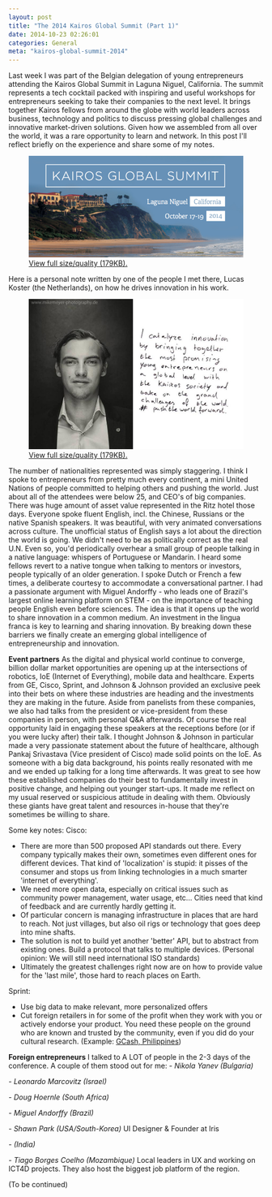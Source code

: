 ```yaml
---
layout: post
title: "The 2014 Kairos Global Summit (Part 1)"
date: 2014-10-23 02:26:01
categories: General
meta: "kairos-global-summit-2014"
---
```


Last week I was part of the Belgian delegation of young entrepreneurs attending the Kairos Global Summit in Laguna Niguel, California. The summit represents a tech cocktail packed with inspiring and useful workshops for entrepreneurs seeking to take their companies to the next level. It brings together Kairos fellows from around the globe with world leaders across business, technology and politics to discuss pressing global challenges and innovative market-driven solutions. Given how we assembled from all over the world, it was a rare opportunity to learn and network. In this post I'll reflect briefly on the experience and share some of my notes. 

<figure>
  <img src="/posts/20141023-kairossummit-part1/kairosbanner.png" alt="">
  <figcaption><a href="/posts/20141023-kairossummit-part1/kairosbanner.png">View full size/quality (179KB).</a></figcaption>
</figure>

<!--more-->
Here is a personal note written by one of the people I met there, Lucas Koster (the Netherlands), on how he drives innovation in his work.

<figure>
  <img src="/posts/20141023-kairossummit-part1/note.jpg" alt="">
  <figcaption><a href="/posts/20141023-kairossummit-part1/note.jpg">View full size/quality (179KB).</a></figcaption>
</figure>

The number of nationalities represented was simply staggering. I think I spoke to entrepreneurs from pretty much every continent, a mini United Nations of people committed to helping others and pushing the world. Just about all of the attendees were below 25, and CEO's of big companies. There was huge amount of asset value represented in the Ritz hotel those days. Everyone spoke fluent English, incl. the Chinese, Russians or the native Spanish speakers. It was beautiful, with very animated conversations across culture. The unofficial status of English says a lot about the direction the world is going. We didn't need to be as politically correct as the real U.N.
Even so, you'd periodically overhear a small group of people talking in a native language: whispers of Portuguese or Mandarin. I heard some fellows revert to a native tongue when talking to mentors or investors, people typically of an older generation. I spoke Dutch or French a few times, a deliberate courtesy to accommodate a conversational partner. I had a passionate argument with Miguel Andorffy - who leads one of Brazil's largest online learning platform on STEM - on the importance of teaching people English even before sciences. The idea is that it opens up the world to share innovation in a common medium. An investment in the lingua franca is key to learning and sharing innovation. By breaking down these barriers we finally create an emerging global intelligence of entrepreneurship and innovation.

<strong>Event partners</strong>
As the digital and physical world continue to converge, billion dollar market opportunities are opening up at the intersections of robotics, IoE (Internet of Everything), mobile data and healthcare. Experts from GE, Cisco, Sprint, and Johnson & Johnson provided an exclusive peek into their bets on where these industries are heading and the investments they are making in the future. 
Aside from panelists from these companies, we also had talks from the president or vice-president from these companies in person, with personal Q&A afterwards. Of course the real opportunity laid in engaging these speakers at the receptions before (or if you were lucky after) their talk. I thought Johnson & Johnson in particular made a very passionate statement about the future of healthcare, although Pankaj Srivastava (Vice president of Cisco) made solid points on the IoE. As someone with a big data background, his points really resonated with me and we ended up talking for a long time afterwards. It was great to see how these established companies do their best to fundamentally invest in positive change, and helping out younger start-ups. It made me reflect on my usual reserved or suspicious attitude in dealing with them. Obviously these giants have great talent and resources in-house that they're sometimes be willing to share.

Some key notes:
Cisco:
- There are more than 500 proposed API standards out there. Every company typically makes their own, sometimes even different ones for different devices. That kind of 'localization' is stupid: it pisses of the consumer and stops us from linking technologies in a much smarter 'internet of everything'.
- We need more open data, especially on critical issues such as community power management, water usage, etc... Cities need that kind of feedback and are currently hardly getting it.
- Of particular concern is managing infrastructure in places that are hard to reach. Not just villages, but also oil rigs or technology that goes deep into mine shafts.
- The solution is not to build yet another 'better' API, but to abstract from existing ones. Build a protocol that talks to multiple devices. (Personal opinion: We will still need international ISO standards)
- Ultimately the greatest challenges right now are on how to provide value for the 'last mile', those hard to reach places on Earth.

Sprint:
- Use big data to make relevant, more personalized offers
- Cut foreign retailers in for some of the profit when they work with you or actively endorse your product. You need these people on the ground who are known and trusted by the community, even if you did do your cultural research. (Example: <a href="http://www.globe.com.ph/gcash">GCash, Philippines</a>)

<strong>Foreign entrepreneurs</strong>
I talked to A LOT of people in the 2-3 days of the conference. A couple of them stood out for me:
<em>- Nikola Yanev (Bulgaria)</em>

<em>- Leonardo Marcovitz (Israel)</em>

<em>- Doug Hoernle (South Africa)</em>

<em>- Miguel Andorffy (Brazil)</em>

<em>- Shawn Park (USA/South-Korea)</em> 
UI Designer & Founder at Iris

<em>- (India)</em>

<em>- Tiago Borges Coelho (Mozambique)</em>
Local leaders in UX and working on ICT4D projects. They also host the biggest job platform of the region.

(To be continued)
